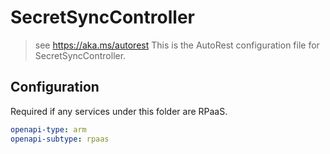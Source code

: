 # SecretSyncController

> see https://aka.ms/autorest
> This is the AutoRest configuration file for SecretSyncController.

## Configuration

Required if any services under this folder are RPaaS.

```yaml
openapi-type: arm
openapi-subtype: rpaas
```
